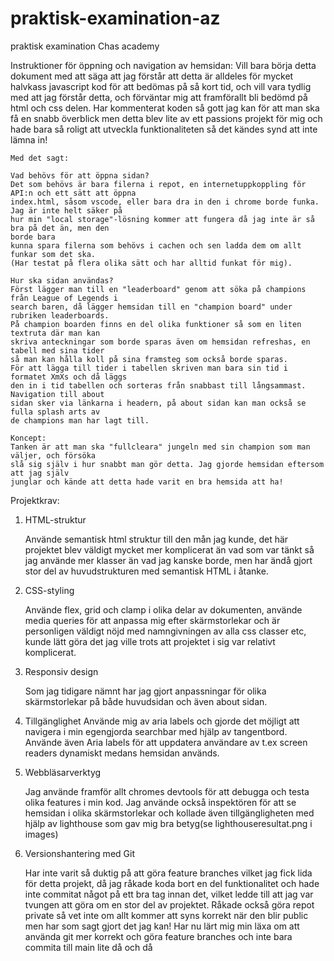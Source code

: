 # praktisk-examination-az
 praktisk examination Chas academy

 Instruktioner för öppning och navigation av hemsidan:
    Vill bara börja detta dokument med att säga att jag förstår att detta är alldeles för mycket halvkass javascript kod för att bedömas på så kort tid, och vill vara tydlig med att jag förstår detta, och förväntar mig att framförallt bli bedömd på html och css delen. Har kommenterat koden så gott jag kan för att man ska få en snabb överblick men detta blev lite av ett passions projekt för mig och hade bara så roligt att utveckla funktionaliteten så det kändes synd att inte lämna in!
    
    Med det sagt:

    Vad behövs för att öppna sidan?
    Det som behövs är bara filerna i repot, en internetuppkoppling för API:n och ett sätt att öppna 
    index.html, såsom vscode, eller bara dra in den i chrome borde funka. Jag är inte helt säker på 
    hur min "local storage"-lösning kommer att fungera då jag inte är så bra på det än, men den 
    borde bara 
    kunna spara filerna som behövs i cachen och sen ladda dem om allt funkar som det ska. 
    (Har testat på flera olika sätt och har alltid funkat för mig).
    
    Hur ska sidan användas?
    Först lägger man till en "leaderboard" genom att söka på champions från League of Legends i 
    search baren, då lägger hemsidan till en "champion board" under rubriken leaderboards. 
    På champion boarden finns en del olika funktioner så som en liten textruta där man kan 
    skriva anteckningar som borde sparas även om hemsidan refreshas, en tabell med sina tider 
    så man kan hålla koll på sina framsteg som också borde sparas.
    För att lägga till tider i tabellen skriven man bara sin tid i formatet XmXs och då läggs 
    den in i tid tabellen och sorteras från snabbast till långsammast. Navigation till about 
    sidan sker via länkarna i headern, på about sidan kan man också se fulla splash arts av 
    de champions man har lagt till.  

    Koncept:
    Tanken är att man ska "fullcleara" jungeln med sin champion som man väljer, och försöka 
    slå sig själv i hur snabbt man gör detta. Jag gjorde hemsidan eftersom att jag själv 
    junglar och kände att detta hade varit en bra hemsida att ha!

Projektkrav:
1. HTML-struktur

    Använde semantisk html struktur till den mån jag kunde, det här projektet blev väldigt mycket mer komplicerat än vad som var tänkt så jag använde mer
    klasser än vad jag kanske borde, men har ändå gjort stor del av huvudstrukturen med semantisk HTML i åtanke.

2. CSS-styling
    
    Använde flex, grid och clamp i olika delar av dokumenten, använde media queries för att anpassa mig efter skärmstorlekar och är personligen väldigt
    nöjd med namngivningen av alla css classer etc, kunde lätt göra det jag ville trots att projektet i sig var relativt komplicerat.

3. Responsiv design
    
    Som jag tidigare nämnt har jag gjort anpassningar för olika skärmstorlekar på både huvudsidan och även about sidan.

4. Tillgänglighet
    Använde mig av aria labels och gjorde det möjligt att navigera i min egengjorda searchbar med hjälp av tangentbord. Använde även Aria labels för
    att uppdatera användare av t.ex screen readers dynamiskt medans hemsidan används.

5. Webbläsarverktyg
    
    Jag använde framför allt chromes devtools för att debugga och testa olika features i min kod. Jag använde också inspektören för att se hemsidan i olika skärmstorlekar och kollade även tillgängligheten med hjälp av lighthouse som gav mig bra betyg(se lighthouseresultat.png i images)

6. Versionshantering med Git
    
    Har inte varit så duktig på att göra feature branches vilket jag fick lida för detta projekt, då jag råkade koda bort en del funktionalitet och hade inte commitat något på ett bra tag innan det, vilket ledde till att jag var tvungen att göra om en stor del av projektet. Råkade också göra repot
    private så vet inte om allt kommer att syns korrekt när den blir public men har som sagt gjort det jag kan! Har nu lärt mig min läxa om att använda git mer korrekt och göra feature branches och inte bara commita till main lite då och då


